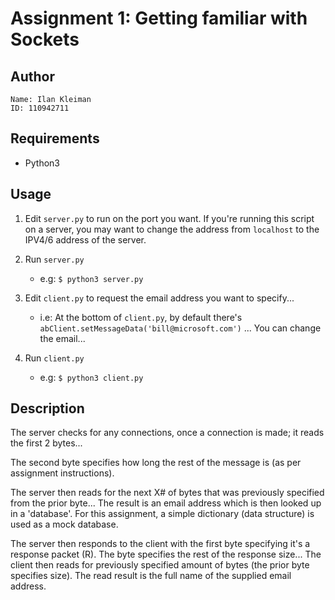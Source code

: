 # Assignment 1: Getting familiar with Sockets

## Author

```text
Name: Ilan Kleiman
ID: 110942711
```

## Requirements

- Python3

## Usage

1. Edit `server.py` to run on the port you want. If you're running this script on a server, you may want to change the address from `localhost` to the IPV4/6 address of the server.

2. Run `server.py`
    - e.g: `$ python3 server.py`

3. Edit `client.py` to request the email address you want to specify...
    - i.e: At the bottom of `client.py`, by default there's `abClient.setMessageData('bill@microsoft.com')` ... You can change the email...

4. Run `client.py`
    - e.g: `$ python3 client.py`

## Description

The server checks for any connections, once a connection is made; it reads the first 2 bytes...

The second byte specifies how long the rest of the message is (as per assignment instructions).

The server then reads for the next X# of bytes that was previously specified from the prior byte... The result is an email address which is then looked up in a 'database'. For this assignment, a simple dictionary (data structure) is used as a mock database.

The server then responds to the client with the first byte specifying it's a response packet (R). The byte specifies the rest of the response size... The client then reads for previously specified amount of bytes (the prior byte specifies size). The read result is the full name of the supplied email address.